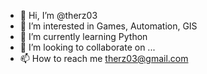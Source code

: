 - 👋 Hi, I’m @therz03
- 👀 I’m interested in Games, Automation, GIS
- 🌱 I’m currently learning Python
- 💞️ I’m looking to collaborate on ...
- 📫 How to reach me therz03@gmail.com

<!---
therz03/therz03 is a ✨ special ✨ repository because its `README.md` (this file) appears on your GitHub profile.
You can click the Preview link to take a look at your changes.
--->
